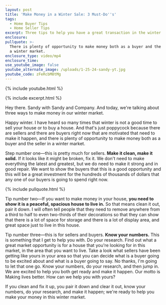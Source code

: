 ```yaml
---
layout: post
title: 'Make Money in a Winter Sale: 3 Must-Do''s'
tags:
  - Home Buyer Tips
  - Home Seller Tips
excerpt: Three tips to help you have a great transaction in the winter market.
enclosure:
pullquote: >-
  There is plenty of opportunity to make money both as a buyer and the seller in
  a winter market.
enclosure_type: video/mp4
enclosure_time:
use_youtube_image: false
youtube_alternate_image: /uploads/1-25-24-sandy-yt.jpg
youtube_code: zFeRcbM8tMg
---
```

{% include youtube.html %}

{% include excerpt.html %}

Hey there. Sandy with Sandy and Company. And today, we're talking about three ways to make money in our winter market.

Happy winter. I have heard so many times that winter is not a good time to sell your house or to buy a house. And that's just poppycock because there are sellers and there are buyers right now that are motivated that need to make it happen, and there is plenty of opportunity to make money both as a buyer and the seller in a winter market.&nbsp;

Step number one—this is pretty much for sellers. **Make it clean, make it solid.** If it looks like it might be broken, fix it. We don't need to make everything the latest and greatest, but we do need to make it strong and in good repair. We want to show the buyers that this is a good opportunity and this will be a great investment for the hundreds of thousands of dollars that any one of our buyers is going to spend right now.

{% include pullquote.html %}

Tip number two—If you want to make money in your house, **you need to show it is a peaceful, spacious house to live in.** So that means clean it out, pair it down. I will often tell people that they need to remove anywhere from a third to half to even two-thirds of their decorations so that they can show that there is a lot of space for storage and there is a lot of display area, and great space just to live in this house.

Tip number three—this is for sellers and buyers. **Know your numbers.** This is something that I get to help you with. Do your research. Find out what a great market opportunity is for a house that you're looking for in this market, in the area that you want to live. Take a look what sellers have been getting like yours in your area so that you can decide what is a buyer going to be excited about and what is a buyer going to say. No thanks, I'm going to let that one go. Know your numbers, do your research, and then jump in. We are excited to help you both get ready and make it happen. Our motto is Making lives better. How can we help you with yours?

If you clean and fix it up, you pair it down and clear it out, know your numbers, do your research, and make it happen; we're ready to help you make your money in this winter market.